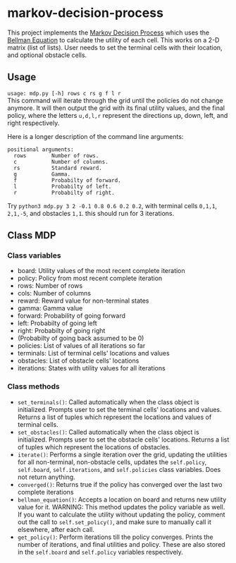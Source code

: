 # markov-decision-process
This project implements the [Markov Decision Process](https://en.wikipedia.org/wiki/Markov_decision_process) which uses the [Bellman Equation](https://en.wikipedia.org/wiki/Bellman_equation) to calculate the utility of each cell. This works on a 2-D matrix (list of lists). User needs to set the terminal cells with their location, and optional obstacle cells.

## Usage
`usage: mdp.py [-h] rows c rs g f l r`  
This command will iterate through the grid until the policies do not change anymore. It will then output the grid with its final utility values, and the final policy, where the letters `u,d,l,r` represent the directions up, down, left, and right respectively.

Here is a longer description of the command line arguments:
```
positional arguments:
  rows        Number of rows.
  c           Number of columns.
  rs          Standard reward.
  g           Gamma.
  f           Probabilty of forward.
  l           Probabilty of left.
  r           Probabilty of right.
  ```
Try `python3 mdp.py 3 2 -0.1 0.8 0.6 0.2 0.2`, with terminal cells `0,1,1`, `2,1,-5`, and obstacles `1,1`. this should run for 3 iterations.

## Class MDP
### Class variables
- board: Utility values of the most recent complete iteration
- policy: Policy from most recent complete iteration 
- rows: Number of rows
- cols: Number of columns
- reward: Reward value for non-terminal states
- gamma: Gamma value
- forward: Probability of going forward
- left: Probabilty of going left
- right: Probabilty of going right
- (Probabilty of going back assumed to be 0)
- policies: List of values of all iterations so far      
- terminals: List of terminal cells' locations and values
- obstacles: List of obstacle cells' locations
- iterations: States with utility values for all iterations

### Class methods
- `set_terminals()`: Called automatically when the class object is initialized. Prompts user to set the terminal cells' locations and values. Returns a list of tuples which represent the locations and values of terminal cells.
- `set_obstacles()`: Called automatically when the class object is initialized. Prompts user to set the obstacle cells' locations. Returns a list of tuples which represent the locations of obstacles.
- `iterate()`: Performs a single iteration over the grid, updating the utilities for all non-terminal, non-obstacle cells, updates the `self.policy`, `self.board`, `self.iterations`, and `self.policies` class variables. Does not return anything.
- `converged()`: Returns true if the policy has converged over the last two complete iterations
- `bellman_equation()`: Accepts a location on board and returns new utility value for it. WARNING: This method updates the policy variable as well. If you want to calculate the utility without updating the policy, comment out the call to `self.set_policy()`, and make sure to manually call it elsewhere, after each call.
- `get_policy()`: Perform iterations till the policy converges. Prints the number of iterations, and final utilities and policy. These are also stored in the `self.board` and `self.policy` variables respectively.
